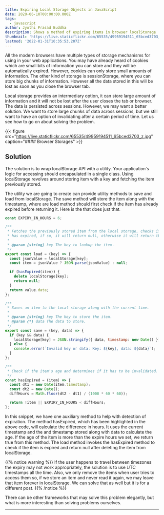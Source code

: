 ```yaml
---
title: Expiring Local Storage Objects in JavaScript
date: 2020-06-10T00:00:00.000Z
tags:
  - javascript
author: Jyothi Prasad Buddha
description: Shows a method of expiring items in browser localStorage
thumbnail: 'https://live.staticflickr.com/65535/49959194511_65bced3703_z.jpg'
lastmod: '2022-01-31T10:35:53.207Z'
---
```

All the modern browsers have multiple types of storage mechanisms for using in your web applications. You may have already heard of cookies which are small bits of information you can store and they will be automatically expired. However, cookies can only store small amounts of information. The other kind of storage is sessionStorage, where you can store big chunks of information. However all the data stored in this will be lost as soon as you close the browser tab.

Local storage provides an intermediary option, it can store large amount of information and it will not be lost after the user closes the tab or browser. The data is persisted across sessions. However, we may want a better solution. We want to store large chunks of data across sessions, but we still want to have an option of invalidating after a certain period of time. Let us see how to go on about solving the problem.
<!--more-->

{{< figure src="https://live.staticflickr.com/65535/49959194511_65bced3703_z.jpg" caption="#### Browser Storages" >}}

## Solution
The solution is to wrap localStorage API with a utility. Your application's logic for accessing should encapsulated in a single class. Using localStorage revolves around storing item with a key and fetching the item previously stored.

The utility we are going to create can provide utility methods to save and load from localStorage. The save method will store the item along with the timestamp, where are load method should first check if the item has already expired before returning it. Here is the that does just that.

```js {hl_lines=["37-43"]}
const EXPIRY_IN_HOURS = 6;

/**
 * Fetches the previously stored item from the local storage, checks if the item
 * has expired, if so, it will return null, otherwise it will return the item.
 *
 * @param {string} key The key to lookup the item.
 */
export const load = (key) => {
  const jsonValue = localStorage[key];
  const item = jsonValue ? JSON.parse(jsonValue) : null;

  if (hasExpired(item)) {
    delete localStorage[key];
    return null;
  }
  return value.data;
};

/**
 * Saves an item to the local storage along with the current time.
 *
 * @param {string} key The key to store the item.
 * @param {*} data The data to store.
 */
export const save = (key, data) => {
  if (key && data) {
    localStorage[key] = JSON.stringify({ data, timestamp: new Date() });
  } else {
    console.error(`Invalid key or data: Key: ${key}, data: ${data}`);
  }
};

/**
 * Check if the item's age and determines if it has to be invalidated.
 */
const hasExpired = (item) => {
  const dt1 = new Date(item.timestamp);
  const dt2 = new Date();
  diffHours = Math.floor(dt2 - dt1) / (1000 * 60 * 60));

  return !item || EXPIRY_IN_HOURS < diffHours;
};
```

In this snippet, we have one auxiliary method to help with detection of expiration. The method hasExpired, which has been highlighted in the above code, will calculate the difference in hours. It uses the current timestamp and the and timestamp stored along with data to calculate the age. If the age of the item is more than the expire hours we set, we return true from this method. The load method invokes the hasExpired method to check if the item is expired and return null after deleting the item from localStorage.

{{% notice warning %}}
If the user happens to travel between timezones the expiry may not work appropriately, the solution is to use UTC timestamps all the time. Also, we only remove the items when user tries to access them so, if we store an item and never read it again, we may leave that item forever in localStorage. We can solve that as well but it is for a different post.
{{% /notice %}}

There can be other frameworks that may solve this problem elegantly, but what is more interesting than solving problems ourselves.

---
